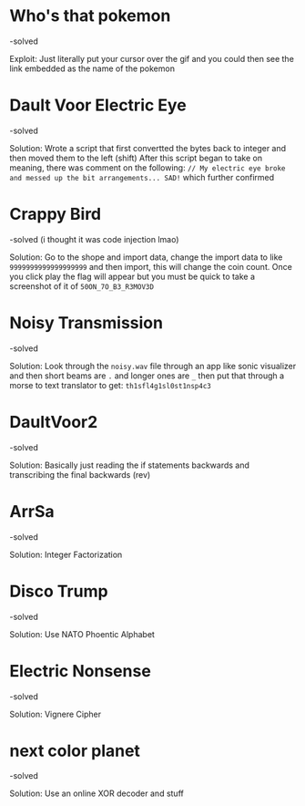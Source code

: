 # Who's that pokemon
-solved

Exploit: Just literally put your cursor over the gif and you could then see the link embedded as the name of the pokemon

# Dault Voor Electric Eye
-solved

Solution: Wrote a script that first convertted the bytes back to integer and then moved them to the left (shift)
After this script began to take on meaning, there was comment on the following:
```// My electric eye broke and messed up the bit arrangements... SAD!```
which further confirmed 

# Crappy Bird
-solved (i thought it was code injection lmao)

Solution: Go to the shope and import data, change the import data to like `9999999999999999999` and then import, this will change the coin count. Once you click play
the flag will appear but you must be quick to take a screenshot of it of `50ON_7O_B3_R3MOV3D`

# Noisy Transmission
-solved

Solution: Look through the `noisy.wav` file through an app like sonic visualizer and then short beams are `.` and longer ones are `_` then put that through a morse to 
text translator to get:
`th1sfl4g1sl0st1nsp4c3`

# DaultVoor2
-solved

Solution: Basically just reading the if statements backwards and transcribing the final backwards (rev)

# ArrSa
-solved

Solution: Integer Factorization 

# Disco Trump
-solved

Solution: Use NATO Phoentic Alphabet 

# Electric Nonsense
-solved

Solution: Vignere Cipher

# next color planet
-solved

Solution: Use an online XOR decoder and stuff



